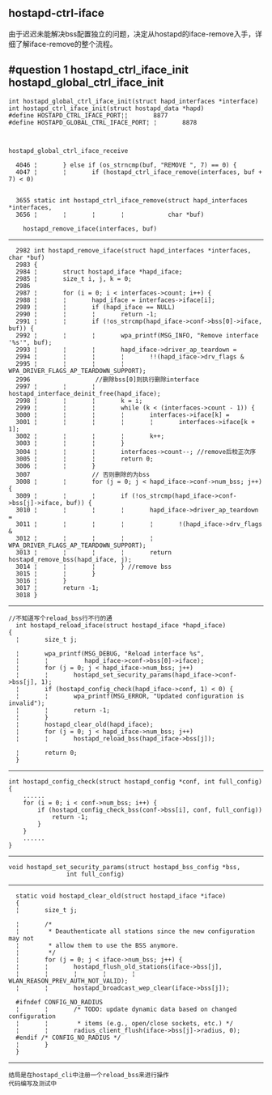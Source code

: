 ## hostapd-ctrl-iface

由于迟迟未能解决bss配置独立的问题，决定从hostapd的iface-remove入手，详细了解iface-remove的整个流程。

#question 1
**hostapd_ctrl_iface_init
hostapd_global_ctrl_iface_init**
-------------------------
	int hostapd_global_ctrl_iface_init(struct hapd_interfaces *interface)
	int hostapd_ctrl_iface_init(struct hostapd_data *hapd)
	#define HOSTAPD_CTRL_IFACE_PORT¦¦       8877
	#define HOSTAPD_GLOBAL_CTRL_IFACE_PORT¦ ¦       8878



	hostapd_global_ctrl_iface_receive
	
	  4046 ¦       } else if (os_strncmp(buf, "REMOVE ", 7) == 0) {
  	  4047 ¦       ¦       if (hostapd_ctrl_iface_remove(interfaces, buf + 7) < 0)

	
	  3655 static int hostapd_ctrl_iface_remove(struct hapd_interfaces *interfaces,
 	  3656 ¦       ¦       ¦       ¦            char *buf)

		hostapd_remove_iface(interfaces, buf)

------------------------------------------

	  2982 int hostapd_remove_iface(struct hapd_interfaces *interfaces, char *buf)
	  2983 {
	  2984 ¦       struct hostapd_iface *hapd_iface;
	  2985 ¦       size_t i, j, k = 0;
	  2986 
	  2987 ¦       for (i = 0; i < interfaces->count; i++) {
	  2988 ¦       ¦       hapd_iface = interfaces->iface[i];
   	  2989 ¦       ¦       if (hapd_iface == NULL)
	  2990 ¦       ¦       ¦       return -1;
	  2991 ¦       ¦       if (!os_strcmp(hapd_iface->conf->bss[0]->iface, buf)) {
	  2992 ¦       ¦       ¦       wpa_printf(MSG_INFO, "Remove interface '%s'", buf);
	  2993 ¦       ¦       ¦       hapd_iface->driver_ap_teardown =
	  2994 ¦       ¦       ¦       ¦       !!(hapd_iface->drv_flags &
 	  2995 ¦       ¦       ¦       ¦          WPA_DRIVER_FLAGS_AP_TEARDOWN_SUPPORT);
	  2996 					//删除bss[0]则执行删除interface
	  2997 ¦       ¦       ¦       hostapd_interface_deinit_free(hapd_iface);
	  2998 ¦       ¦       ¦       k = i;
	  2999 ¦       ¦       ¦       while (k < (interfaces->count - 1)) {
	  3000 ¦       ¦       ¦       ¦       interfaces->iface[k] =
	  3001 ¦       ¦       ¦       ¦       ¦       interfaces->iface[k + 1];
	  3002 ¦       ¦       ¦       ¦       k++;
	  3003 ¦       ¦       ¦       }
	  3004 ¦       ¦       ¦       interfaces->count--; //remove后校正次序
	  3005 ¦       ¦       ¦       return 0;
	  3006 ¦       ¦       }
	  3007 				   // 否则删除的为bss
	  3008 ¦       ¦       for (j = 0; j < hapd_iface->conf->num_bss; j++) {
	  3009 ¦       ¦       ¦       if (!os_strcmp(hapd_iface->conf->bss[j]->iface, buf)) {
	  3010 ¦       ¦       ¦       ¦       hapd_iface->driver_ap_teardown =
	  3011 ¦       ¦       ¦       ¦       ¦       !(hapd_iface->drv_flags &
	  3012 ¦       ¦       ¦       ¦       ¦         WPA_DRIVER_FLAGS_AP_TEARDOWN_SUPPORT);
	  3013 ¦       ¦       ¦       ¦       return hostapd_remove_bss(hapd_iface, j);
	  3014 ¦       ¦       ¦       } //remove bss
	  3015 ¦       ¦       }
	  3016 ¦       }
	  3017 ¦       return -1;
	  3018 }

--------------------------------
	//不知道写个reload_bss行不行的通
	  int hostapd_reload_iface(struct hostapd_iface *hapd_iface)
 	{
	  ¦       size_t j;
  
	  ¦       wpa_printf(MSG_DEBUG, "Reload interface %s",
 	  ¦       ¦          hapd_iface->conf->bss[0]->iface);
	  ¦       for (j = 0; j < hapd_iface->num_bss; j++) 
	  ¦       ¦       hostapd_set_security_params(hapd_iface->conf->bss[j], 1);
	  ¦       if (hostapd_config_check(hapd_iface->conf, 1) < 0) { 
	  ¦       ¦       wpa_printf(MSG_ERROR, "Updated configuration is invalid");
	  ¦       ¦       return -1;
	  ¦       }
	  ¦       hostapd_clear_old(hapd_iface);
 	  ¦       for (j = 0; j < hapd_iface->num_bss; j++) 
	  ¦       ¦       hostapd_reload_bss(hapd_iface->bss[j]);
 	
	  ¦       return 0;
	  }
----------------------------------------------
	
	int hostapd_config_check(struct hostapd_config *conf, int full_config)
	{
		......
		for (i = 0; i < conf->num_bss; i++) {
			if (hostapd_config_check_bss(conf->bss[i], conf, full_config))
				return -1;
			}
		}
		......
	}
-------------------------------------
	
	void hostapd_set_security_params(struct hostapd_bss_config *bss,
					int full_config)
					
----------------------------------
	
	  static void hostapd_clear_old(struct hostapd_iface *iface)
	  {
	  ¦       size_t j;
  
	  ¦       /*
	  ¦        * Deauthenticate all stations since the new configuration may not
	  ¦        * allow them to use the BSS anymore.
	  ¦        */ 
	  ¦       for (j = 0; j < iface->num_bss; j++) {
	  ¦       ¦       hostapd_flush_old_stations(iface->bss[j],
	  ¦       ¦       ¦       ¦       ¦          WLAN_REASON_PREV_AUTH_NOT_VALID);
	  ¦       ¦       hostapd_broadcast_wep_clear(iface->bss[j]);
  
	  #ifndef CONFIG_NO_RADIUS
	  ¦       ¦       /* TODO: update dynamic data based on changed configuration
	  ¦       ¦        * items (e.g., open/close sockets, etc.) */
	  ¦       ¦       radius_client_flush(iface->bss[j]->radius, 0);
	  #endif /* CONFIG_NO_RADIUS */
	  ¦       }
	  }
	
------------------------------------------------

	结局是在hostapd_cli中注册一个reload_bss来进行操作
	代码编写及测试中
	
